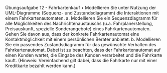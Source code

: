 Übungsaufgabe 12 - Fahrkartenkauf
▪ Modellieren Sie unter Nutzung der UML-Diagramme
(Sequenz- und Zustandsdiagramm) die Interaktionen mit
einem Fahrkartenautomaten.
a. Modellieren Sie ein Sequenzdiagramm für alle Möglichkeiten des
Nachrichtenaustauschs (u.a. Fahrplanerstellung, Preisauskunft,
spezielle Sonderangebote) eines Fahrkartenautomaten. Gehen
Sie davon aus, dass der konkrete Fahrkartenautomat eine
Kontaktmöglichkeit mit einem persönlichen Berater anbietet.
b. Modellieren Sie ein passendes Zustandsdiagramm für das
gewünschte Verhalten des Fahrkartenautomat. Dabei ist zu
beachten, dass der Fahrkartenautomat auf einen Kunden wartet,
die Eingabe des Kunden verarbeitet und die Fahrkarte kauft.
(Hinweis: Vereinfachend gilt dabei, dass die Fahrkarte nur mit einer
Kreditkarte bezahlt werden kann.)
